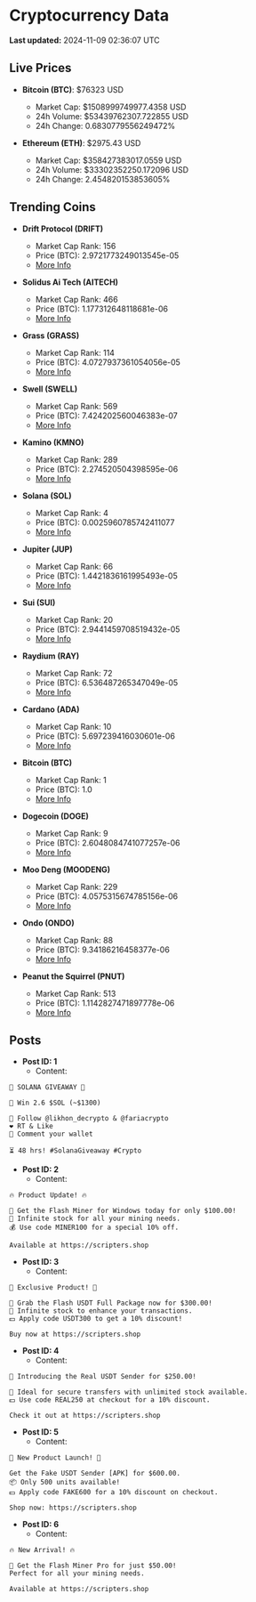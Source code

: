 # Cryptocurrency Data

**Last updated:** 2024-11-09 02:36:07 UTC

## Live Prices
- **Bitcoin (BTC)**: $76323 USD
  - Market Cap: $1508999749977.4358 USD
  - 24h Volume: $53439762307.722855 USD
  - 24h Change: 0.6830779556249472%

- **Ethereum (ETH)**: $2975.43 USD
  - Market Cap: $358427383017.0559 USD
  - 24h Volume: $33302352250.172096 USD
  - 24h Change: 2.454820153853605%

## Trending Coins
- **Drift Protocol (DRIFT)**
  - Market Cap Rank: 156
  - Price (BTC): 2.9721773249013545e-05
  - [More Info](https://www.coingecko.com/en/coins/drift-protocol)

- **Solidus Ai Tech (AITECH)**
  - Market Cap Rank: 466
  - Price (BTC): 1.177312648118681e-06
  - [More Info](https://www.coingecko.com/en/coins/solidus-ai-tech)

- **Grass (GRASS)**
  - Market Cap Rank: 114
  - Price (BTC): 4.0727937361054056e-05
  - [More Info](https://www.coingecko.com/en/coins/grass)

- **Swell (SWELL)**
  - Market Cap Rank: 569
  - Price (BTC): 7.424202560046383e-07
  - [More Info](https://www.coingecko.com/en/coins/swell-network)

- **Kamino (KMNO)**
  - Market Cap Rank: 289
  - Price (BTC): 2.274520504398595e-06
  - [More Info](https://www.coingecko.com/en/coins/kamino)

- **Solana (SOL)**
  - Market Cap Rank: 4
  - Price (BTC): 0.0025960785742411077
  - [More Info](https://www.coingecko.com/en/coins/solana)

- **Jupiter (JUP)**
  - Market Cap Rank: 66
  - Price (BTC): 1.4421836161995493e-05
  - [More Info](https://www.coingecko.com/en/coins/jupiter)

- **Sui (SUI)**
  - Market Cap Rank: 20
  - Price (BTC): 2.9441459708519432e-05
  - [More Info](https://www.coingecko.com/en/coins/sui)

- **Raydium (RAY)**
  - Market Cap Rank: 72
  - Price (BTC): 6.536487265347049e-05
  - [More Info](https://www.coingecko.com/en/coins/raydium)

- **Cardano (ADA)**
  - Market Cap Rank: 10
  - Price (BTC): 5.697239416030601e-06
  - [More Info](https://www.coingecko.com/en/coins/cardano)

- **Bitcoin (BTC)**
  - Market Cap Rank: 1
  - Price (BTC): 1.0
  - [More Info](https://www.coingecko.com/en/coins/bitcoin)

- **Dogecoin (DOGE)**
  - Market Cap Rank: 9
  - Price (BTC): 2.6048084741077257e-06
  - [More Info](https://www.coingecko.com/en/coins/dogecoin)

- **Moo Deng (MOODENG)**
  - Market Cap Rank: 229
  - Price (BTC): 4.0575315674785156e-06
  - [More Info](https://www.coingecko.com/en/coins/moo-deng)

- **Ondo (ONDO)**
  - Market Cap Rank: 88
  - Price (BTC): 9.34186216458377e-06
  - [More Info](https://www.coingecko.com/en/coins/ondo)

- **Peanut the Squirrel (PNUT)**
  - Market Cap Rank: 513
  - Price (BTC): 1.1142827471897778e-06
  - [More Info](https://www.coingecko.com/en/coins/peanut-the-squirrel)

## Posts
- **Post ID: 1**
  - Content:
```
🚀 SOLANA GIVEAWAY 🚀

🎁 Win 2.6 $SOL (~$1300)

🤝 Follow @likhon_decrypto & @fariacrypto
❤️ RT & Like
💬 Comment your wallet

⏳ 48 hrs! #SolanaGiveaway #Crypto
```

- **Post ID: 2**
  - Content:
```
🔥 Product Update! 🔥

🚀 Get the Flash Miner for Windows today for only $100.00!
🔋 Infinite stock for all your mining needs.
💰 Use code MINER100 for a special 10% off.

Available at https://scripters.shop
```

- **Post ID: 3**
  - Content:
```
🎁 Exclusive Product! 🎁

💸 Grab the Flash USDT Full Package now for $300.00!
🎉 Infinite stock to enhance your transactions.
💵 Apply code USDT300 to get a 10% discount!

Buy now at https://scripters.shop
```

- **Post ID: 4**
  - Content:
```
💎 Introducing the Real USDT Sender for $250.00!

💼 Ideal for secure transfers with unlimited stock available.
💵 Use code REAL250 at checkout for a 10% discount.

Check it out at https://scripters.shop
```

- **Post ID: 5**
  - Content:
```
🚀 New Product Launch! 🚀

Get the Fake USDT Sender [APK] for $600.00.
📦 Only 500 units available!
💵 Apply code FAKE600 for a 10% discount on checkout.

Shop now: https://scripters.shop
```

- **Post ID: 6**
  - Content:
```
🔥 New Arrival! 🔥

💸 Get the Flash Miner Pro for just $50.00!
Perfect for all your mining needs.

Available at https://scripters.shop
```

